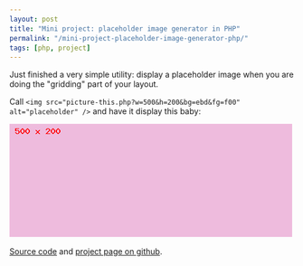 ```yaml
---
layout: post
title: "Mini project: placeholder image generator in PHP"
permalink: "/mini-project-placeholder-image-generator-php/"
tags: [php, project]
---
```


Just finished a very simple utility: display a placeholder image when you are doing the "gridding" part of your layout.

Call `<img src="picture-this.php?w=500&h=200&bg=ebd&fg=f00" alt="placeholder" />` and have it display this baby:

<img class="alignnone" title="Placeholder example" src="https://github.com/chelmertz/picture-this/raw/master/picture-this-example-1.png" alt="" width="500" height="200" />

<a href="https://github.com/chelmertz/picture-this">Source code</a> and <a href="http://chelmertz.github.com/picture-this/">project page on github</a>.
